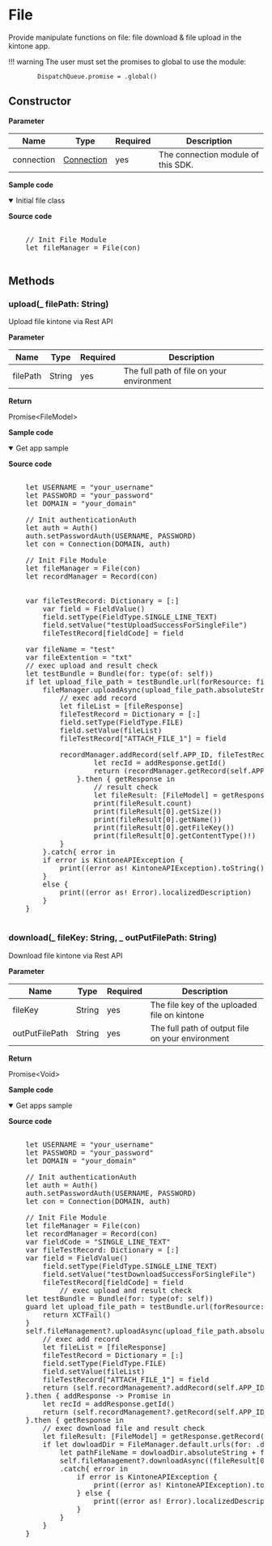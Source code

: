 # File

Provide manipulate functions on file: file download & file upload in the kintone app.

!!! warning
    The user must set the promises to global to use the module:

            DispatchQueue.promise = .global()


## Constructor

**Parameter**

| Name| Type| Required| Description |
| --- | --- | --- | --- |
| connection | [Connection](../connection) | yes | The connection module of this SDK.

**Sample code**

<details class="tab-container" open>
<Summary>Initial file class</Summary>

<strong class="tab-name">Source code</strong>

<pre class="inline-code">

    // Init File Module
    let fileManager = File(con)

</pre>

</details>

## Methods

###  upload(_ filePath: String)

Upload file kintone via Rest API

**Parameter**

| Name| Type| Required| Description |
| --- | --- | --- | --- |
| filePath | String | yes | The full path of file on your environment

**Return**

Promise<FileModel\>

**Sample code**

<details class="tab-container" open>
<Summary>Get app sample</Summary>

<strong class="tab-name">Source code</strong>

<pre class="inline-code">

    let USERNAME = "your_username"
    let PASSWORD = "your_password"
    let DOMAIN = "your_domain"
    
    // Init authenticationAuth
    let auth = Auth()
    auth.setPasswordAuth(USERNAME, PASSWORD)
    let con = Connection(DOMAIN, auth)
    
    // Init File Module
    let fileManager = File(con)
    let recordManager = Record(con)
    
    
    var fileTestRecord: Dictionary<String, FieldValue> = [:]
        var field = FieldValue()
        field.setType(FieldType.SINGLE_LINE_TEXT)
        field.setValue("testUploadSuccessForSingleFile")
        fileTestRecord[fieldCode] = field
    
    var fileName = "test"   
    var fileExtention = "txt"
    // exec upload and result check
    let testBundle = Bundle(for: type(of: self))
    if let upload_file_path = testBundle.url(forResource: fileName, withExtension: fileExtention){
        fileManager.uploadAsync(upload_file_path.absoluteString).then{ fileResponse in
            // exec add record
            let fileList = [fileResponse]
            fileTestRecord = Dictionary<String, FieldValue> = [:]
            field.setType(FieldType.FILE)
            field.setValue(fileList)
            fileTestRecord["ATTACH_FILE_1"] = field
    
            recordManager.addRecord(self.APP_ID, fileTestRecord).then{ addResponse -> Promise<GetRecordResponse> in
                    let recId = addResponse.getId()
                    return (recordManager.getRecord(self.APP_ID, recId!))!
                }.then { getResponse in
                    // result check
                    let fileResult: [FileModel] = getResponse.getRecord()!["ATTACH_FILE_1"]!.getValue() as! [FileModel]
                    print(fileResult.count)
                    print(fileResult[0].getSize())
                    print(fileResult[0].getName())
                    print(fileResult[0].getFileKey())
                    print(fileResult[0].getContentType()!)
            }
        }.catch{ error in
        if error is KintoneAPIException {
            print((error as! KintoneAPIException).toString()!)
        }
        else {
            print((error as! Error).localizedDescription)
        }
    }

</pre>

</details>

### download(_ fileKey: String, _ outPutFilePath: String) 

Download file kintone via Rest API

**Parameter**

| Name| Type| Required| Description |
| --- | --- | --- | --- |
| fileKey | String | yes | The file key of the uploaded file on kintone
| outPutFilePath | String | yes | The full path of output file on your environment

**Return**

Promise<Void\>

**Sample code**

<details class="tab-container" open>
<Summary>Get apps sample</Summary>

<strong class="tab-name">Source code</strong>

<pre class="inline-code">

    let USERNAME = "your_username"
    let PASSWORD = "your_password"
    let DOMAIN = "your_domain"
    
    // Init authenticationAuth
    let auth = Auth()
    auth.setPasswordAuth(USERNAME, PASSWORD)
    let con = Connection(DOMAIN, auth)
    
    // Init File Module
    let fileManager = File(con)
    let recordManager = Record(con)
    var fieldCode = "SINGLE_LINE_TEXT"
    var fileTestRecord: Dictionary<String, FieldValue> = [:]
    var field = FieldValue()
        field.setType(FieldType.SINGLE_LINE_TEXT)
        field.setValue("testDownloadSuccessForSingleFile")
        fileTestRecord[fieldCode] = field
            // exec upload and result check
    let testBundle = Bundle(for: type(of: self))
    guard let upload_file_path = testBundle.url(forResource: "test", withExtension: "txt") else {
        return XCTFail()
    }
    self.fileManagement?.uploadAsync(upload_file_path.absoluteString).then{ fileResponse -> Promise<AddRecordResponse> in
        // exec add record
        let fileList = [fileResponse]
        fileTestRecord = Dictionary<String, FieldValue> = [:]
        field.setType(FieldType.FILE)
        field.setValue(fileList)
        fileTestRecord["ATTACH_FILE_1"] = field
        return (self.recordManagement?.addRecord(self.APP_ID, fileTestRecord))!
    }.then { addResponse -> Promise<GetRecordResponse> in
        let recId = addResponse.getId()
        return (self.recordManagement?.getRecord(self.APP_ID, recId!))!
    }.then { getResponse in
        // exec download file and result check
        let fileResult: [FileModel] = getResponse.getRecord()!["ATTACH_FILE_1"]!.getValue() as! [FileModel]
        if let dowloadDir = FileManager.default.urls(for: .downloadsDirectory, in: .userDomainMask).first {
            let pathFileName = dowloadDir.absoluteString + fileResult[0].getName()!
            self.fileManagement?.downloadAsync((fileResult[0].getFileKey()!), pathFileName)
            .catch{ error in
                if error is KintoneAPIException {
                    print((error as! KintoneAPIException).toString()!)
                } else {
                    print((error as! Error).localizedDescription)
                }
            }
        }
    }
    
</pre>

</details>
